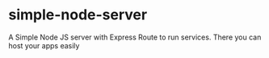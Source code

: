 # simple-node-server

A Simple Node JS server with Express Route to run services. There you can host your apps easily

